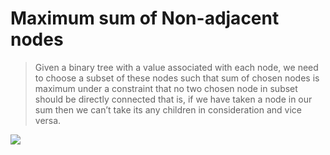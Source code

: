 # Maximum sum of Non-adjacent nodes 

> Given a binary tree with a value associated with each node, we need to choose a subset of these nodes such that sum of chosen nodes is maximum under a constraint that no two chosen node in subset should be directly connected that is, if we have taken a node in our sum then we can’t take its any children in consideration and vice versa.

![](http://cdncontribute.geeksforgeeks.org/wp-content/uploads/nodeSubsetWithMaxSum.png)
